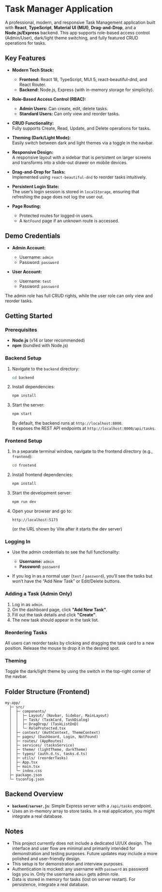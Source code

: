 
# Task Manager Application

A professional, modern, and responsive Task Management application built with **React**, **TypeScript**, **Material UI (MUI)**, **Drag-and-Drop**, and a **Node.js/Express** backend. This app supports role-based access control (Admin/User), dark/light theme switching, and fully featured CRUD operations for tasks.

## Key Features

- **Modern Tech Stack:**  
  - **Frontend:** React 18, TypeScript, MUI 5, react-beautiful-dnd, and React Router.
  - **Backend:** Node.js, Express (with in-memory storage for simplicity).
  
- **Role-Based Access Control (RBAC):**  
  - **Admin Users:** Can create, edit, delete tasks.
  - **Standard Users:** Can only view and reorder tasks.
  
- **CRUD Functionality:**  
  Fully supports Create, Read, Update, and Delete operations for tasks.

- **Theming (Dark/Light Mode):**  
  Easily switch between dark and light themes via a toggle in the navbar.

- **Responsive Design:**  
  A responsive layout with a sidebar that is persistent on larger screens and transforms into a slide-out drawer on mobile devices.

- **Drag-and-Drop for Tasks:**  
  Implemented using `react-beautiful-dnd` to reorder tasks intuitively.

- **Persistent Login State:**  
  The user’s login session is stored in `localStorage`, ensuring that refreshing the page does not log the user out.

- **Page Routing:**  
  - Protected routes for logged-in users.
  - A `NotFound` page if an unknown route is accessed.

## Demo Credentials

- **Admin Account:**  
  - Username: `admin`  
  - Password: `password`  

- **User Account:**  
  - Username: `test`  
  - Password: `password`  

The admin role has full CRUD rights, while the user role can only view and reorder tasks.

## Getting Started

### Prerequisites

- **Node.js** (v14 or later recommended)
- **npm** (bundled with Node.js)

### Backend Setup

1. Navigate to the `backend` directory:
   ```bash
   cd backend
   ```

2. Install dependencies:
   ```bash
   npm install
   ```

3. Start the server:
   ```bash
   npm start
   ```
   
   By default, the backend runs at `http://localhost:8000`.  
   It exposes the REST API endpoints at `http://localhost:8000/api/tasks`.

### Frontend Setup

1. In a separate terminal window, navigate to the frontend directory (e.g., `frontend`):
   ```bash
   cd frontend
   ```

2. Install frontend dependencies:
   ```bash
   npm install
   ```

3. Start the development server:
   ```bash
   npm run dev
   ```

4. Open your browser and go to:
   ```
   http://localhost:5173
   ```
   (or the URL shown by Vite after it starts the dev server)

### Logging In

- Use the admin credentials to see the full functionality:
  - **Username:** `admin`
  - **Password:** `password`

- If you log in as a normal user (`test` / `password`), you’ll see the tasks but won’t have the “Add New Task” or Edit/Delete buttons.

### Adding a Task (Admin Only)

1. Log in as `admin`.
2. On the dashboard page, click **"Add New Task"**.
3. Fill out the task details and click **"Create"**.
4. The new task should appear in the task list.

### Reordering Tasks

All users can reorder tasks by clicking and dragging the task card to a new position. Release the mouse to drop it in the desired spot.

### Theming

Toggle the dark/light theme by using the switch in the top-right corner of the navbar.

## Folder Structure (Frontend)

```
my-app/
  ├─ src/
  │  ├─ components/
  │  │  ├─ Layout/ (Navbar, Sidebar, MainLayout)
  │  │  ├─ Task/ (TaskCard, TaskDialog)
  │  │  ├─ DragDrop/ (TaskListDnD)
  │  │  └─ RoleProtected.tsx
  │  ├─ context/ (AuthContext, ThemeContext)
  │  ├─ pages/ (Dashboard, Login, NotFound)
  │  ├─ routes/ (AppRoutes)
  │  ├─ services/ (tasksService)
  │  ├─ theme/ (lightTheme, darkTheme)
  │  ├─ types/ (auth.d.ts, tasks.d.ts)
  │  ├─ utils/ (reorderTasks)
  │  ├─ App.tsx
  │  ├─ main.tsx
  │  └─ index.css
  ├─ package.json
  └─ tsconfig.json
```

## Backend Overview

- **`backend/server.js`**: Simple Express server with a `/api/tasks` endpoint.
- Uses an in-memory array to store tasks. In a real application, you might integrate a real database.

## Notes

- This project currently does not include a dedicated UI/UX design. The interface and user flow are minimal and primarily intended for demonstration and testing purposes. Future updates may include a more polished and user-friendly design.
- This setup is for demonstration and interview purposes.  
- Authentication is mocked: any username with `password` as password logs you in. Only the username `admin` gets admin role.  
- Data is stored in memory for tasks (lost on server restart). For persistence, integrate a real database.

